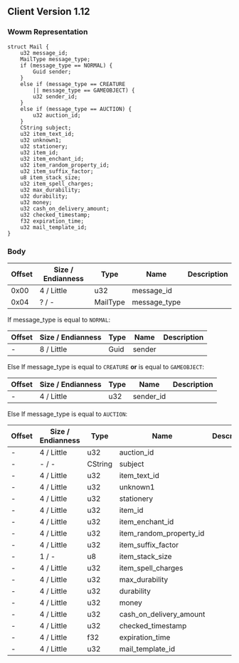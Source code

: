 ## Client Version 1.12

### Wowm Representation
```rust,ignore
struct Mail {
    u32 message_id;    
    MailType message_type;    
    if (message_type == NORMAL) {        
        Guid sender;        
    }    
    else if (message_type == CREATURE        
        || message_type == GAMEOBJECT) {        
        u32 sender_id;        
    }    
    else if (message_type == AUCTION) {        
        u32 auction_id;        
    }    
    CString subject;    
    u32 item_text_id;    
    u32 unknown1;    
    u32 stationery;    
    u32 item_id;    
    u32 item_enchant_id;    
    u32 item_random_property_id;    
    u32 item_suffix_factor;    
    u8 item_stack_size;    
    u32 item_spell_charges;    
    u32 max_durability;    
    u32 durability;    
    u32 money;    
    u32 cash_on_delivery_amount;    
    u32 checked_timestamp;    
    f32 expiration_time;    
    u32 mail_template_id;    
}

```
### Body
| Offset | Size / Endianness | Type | Name | Description |
| ------ | ----------------- | ---- | ---- | ----------- |
| 0x00 | 4 / Little | u32 | message_id |  |
| 0x04 | ? / - | MailType | message_type |  |

If message_type is equal to `NORMAL`:

| Offset | Size / Endianness | Type | Name | Description |
| ------ | ----------------- | ---- | ---- | ----------- |
| - | 8 / Little | Guid | sender |  |

Else If message_type is equal to `CREATURE` **or** 
is equal to `GAMEOBJECT`:

| Offset | Size / Endianness | Type | Name | Description |
| ------ | ----------------- | ---- | ---- | ----------- |
| - | 4 / Little | u32 | sender_id |  |

Else If message_type is equal to `AUCTION`:

| Offset | Size / Endianness | Type | Name | Description |
| ------ | ----------------- | ---- | ---- | ----------- |
| - | 4 / Little | u32 | auction_id |  |
| - | - / - | CString | subject |  |
| - | 4 / Little | u32 | item_text_id |  |
| - | 4 / Little | u32 | unknown1 |  |
| - | 4 / Little | u32 | stationery |  |
| - | 4 / Little | u32 | item_id |  |
| - | 4 / Little | u32 | item_enchant_id |  |
| - | 4 / Little | u32 | item_random_property_id |  |
| - | 4 / Little | u32 | item_suffix_factor |  |
| - | 1 / - | u8 | item_stack_size |  |
| - | 4 / Little | u32 | item_spell_charges |  |
| - | 4 / Little | u32 | max_durability |  |
| - | 4 / Little | u32 | durability |  |
| - | 4 / Little | u32 | money |  |
| - | 4 / Little | u32 | cash_on_delivery_amount |  |
| - | 4 / Little | u32 | checked_timestamp |  |
| - | 4 / Little | f32 | expiration_time |  |
| - | 4 / Little | u32 | mail_template_id |  |
